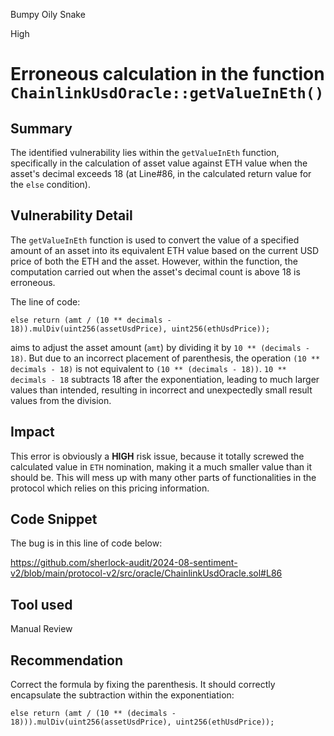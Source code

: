 Bumpy Oily Snake

High

# Erroneous calculation in the function `ChainlinkUsdOracle::getValueInEth()`

## Summary
The identified vulnerability lies within the `getValueInEth` function, specifically in the calculation of asset value against ETH value when the asset's decimal exceeds 18 (at Line#86, in the calculated return value for the `else` condition).

## Vulnerability Detail
The `getValueInEth` function is used to convert the value of a specified amount of an asset into its equivalent ETH value based on the current USD price of both the ETH and the asset. However, within the function, the computation carried out when the asset's decimal count is above 18 is erroneous.

The line of code:
```solidity
else return (amt / (10 ** decimals - 18)).mulDiv(uint256(assetUsdPrice), uint256(ethUsdPrice));
```
aims to adjust the asset amount (`amt`) by dividing it by `10 ** (decimals - 18)`. But due to an incorrect placement of parenthesis, the operation `(10 ** decimals - 18)` is not equivalent to `(10 ** (decimals - 18))`. `10 ** decimals - 18` subtracts 18 after the exponentiation, leading to much larger values than intended, resulting in incorrect and unexpectedly small result values from the division.

## Impact
This error is obviously a **HIGH** risk issue, because it totally screwed the calculated value in `ETH` nomination, making it a much smaller value than it should be. This will mess up with many other parts of functionalities in the protocol which relies on this pricing information.

## Code Snippet
The bug is in this line of code below:

https://github.com/sherlock-audit/2024-08-sentiment-v2/blob/main/protocol-v2/src/oracle/ChainlinkUsdOracle.sol#L86

## Tool used

Manual Review

## Recommendation
Correct the formula by fixing the parenthesis. It should correctly encapsulate the subtraction within the exponentiation:
```solidity
else return (amt / (10 ** (decimals - 18))).mulDiv(uint256(assetUsdPrice), uint256(ethUsdPrice));
```